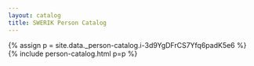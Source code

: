 ```yaml
---
layout: catalog
title: SWERIK Person Catalog
---
```

{% assign p = site.data._person-catalog.i-3d9YgDFrCS7Yfq6padK5e6 %}
{% include person-catalog.html p=p %}

